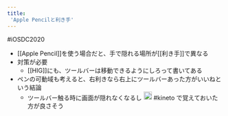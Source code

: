 ```yaml
---
title:
 'Apple Pencilと利き手'
---
```


#iOSDC2020
- [[Apple Pencil]]を使う場合だと、手で隠れる場所が[[利き手]]で異なる
- 対策が必要
    - [[HIG]]にも、ツールバーは移動できるようにしろって書いてある
- ペンの可動域も考えると、右利きなら右上にツールバーあった方がいいねという結論
    - ツールバー触る時に画面が隠れなくなるし
<img src='https://scrapbox.io/api/pages/blu3mo-public/blu3mo/icon' alt='blu3mo.icon' height="19.5"/> #kineto で覚えておいた方が良さそう
